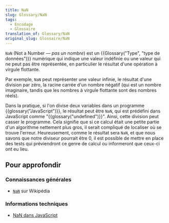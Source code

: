 ```yaml
---
title: NaN
slug: Glossary/NaN
tags:
  - Encodage
  - Glossaire
translation_of: Glossary/NaN
original_slug: Glossaire/NaN
---
```

`NaN` (Not a Number — _pas un nombre_) est un {{Glossary("Type", "type de données")}} numérique qui indique une valeur indéfinie ou une valeur qui ne peut pas être représentée, en particulier le résultat d'une opération à virgule flottante.

Par exemple, `NaN` peut représenter une valeur infinie, le résultat d'une division par zéro, la racine carrée d'un nombre négatif (qui est un nombre imaginaire, tandis que les nombres à virgule flottante sont des nombres réels).

Dans la pratique, si l'on divise deux variables dans un programme {{glossary("JavaScript")}}, le résultat peut être `NaN`, qui est prédéfini dans JavaScript comme "{{glossary("undefined")}}". Ainsi, cette division peut casser le programme. Cela signifie que si ce calcul était une petite partie d'un algorithme nettement plus gros, il serait compliqué de localiser où se trouve l'erreur. Heureusement, comme le résultat sera `NaN`, et que nous savons que notre diviseur pourrait être 0, il est possible de mettre en place des tests qui préviendront ce genre de calcul ou informeront que ceux-ci ont eu lieu.

## Pour approfondir

### Connaissances générales

- [`NaN`](https://fr.wikipedia.org/wiki/NaN) sur Wikipédia

### Informations techniques

- [NaN dans JavaScript](/fr/docs/Web/JavaScript/Reference/Objets_globaux/NaN)
